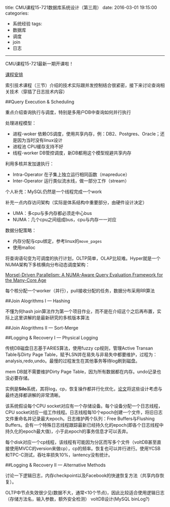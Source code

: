 title: CMU课程15-721数据库系统设计（第三周）
date: 2016-03-01 19:15:00
categories:
- 系统经验
tags:
- 数据库
- 调度
- join
- 日志
---
CMU课程15-721最新一期开课啦！

[课程安排](http://15721.courses.cs.cmu.edu/spring2016/schedule.html)

索引技术课程（三节）介绍的技术实际跟并发控制结合很紧密，接下来讨论查询相关技术（穿插了日志技术内容）

##Query Execution & Scheduling

重点介绍查询执行与调度，特别是多用户DB中查询如何并行执行

处理进程模型：

- 进程-woker 依赖OS调度，使用共享内存，例：DB2、Postgres、Oracle；还是因为当时没有linux设计
- 进程池 CPU缓存支持不好
- 线程-worker DB管控调度，新DB都用这个模型规避共享内存

利用多核并发加速执行：

- Intra-Operator 在子集上独立运行相同函数（mapreduce）
- Inter-Operator 运行类似流水线，做一部分工作（stream）

个人补充：MySQL仍然是一个线程完成一个work

补充一点内存访问架构（实际是体系结构中重要部分，由硬件设计决定）

- UMA：多cpu与多内存都必须走中心bus
- NUMA：几个cpu之间组成bus，cpu与内存一一对应

数据分配策略：

- 内存分配与cpu绑定，参考linux的`move_pages`
- 使用malloc

将查询语句变为可调度的执行计划，OLTP简单，OLAP比较难。Hyper就是一个NUMA架构下多核横向分布动态调度架构：

[Morsel-Driven Parallelism: A NUMA-Aware Query Evaluation Framework for the Many-Core Age](http://15721.courses.cs.cmu.edu/spring2016/papers/p743-leis.pdf)

每个核分配一个worker（并行），pull接收分配的任务，数据分布采用RR算法

##Join Alogrithms I — Hashing

不懂为何hash join算法作为第一个项目作业，而不是在介绍这个之后再布置，实际上这里讲解的是最新研究的多核版本算法

##Join Alogrithms II — Sort-Merge



##Logging & Recovery I — Physical Logging

传统DB磁盘日志基于ARIES算法，使用fuzzy cp规则，管理Active Transan Table与Dirty Page Table，赋予LSN并在易失与非易失中都要维护，过程为：analysis,redo,undo。最慢的过程发生在其他事务等待log刷到磁盘。

mem DB就不需要维护Dirty Page Table，因为所有数据都在内存。undo记录也没必要存储。

实例是**Silo**系统，其将log，cp，恢复操作都并行化优化，[论文](http://15721.courses.cs.cmu.edu/spring2016/papers/zheng-osdi14.pdf)将这些设计考虑与最终选择都讲解的非常清晰。

该系统假设每个CPU socket对应有一个存储设备。每个设备分配一个日志线程，CPU socket对应一组工作线程。日志线程每10个epoch创建一个文件，将旧日志文件重命名并记录最大epoch。日志维护两个队列：Free Buffers与Flushing Buffers。会有一个特殊日志线程跟踪最新已经持久化的epoch(即各个日志线程中持久化的epoch最大值)，小于此epoch的事务信息才可以丢弃。

每个disk对应一个cp线程，该线程有可能因为分区而写多个文件（voltDB甚至直接使用MVCC的version来做cp），cp的频率。恢复也可以并行进行。使用YCSB和TPC-C测试，吞吐率损失10%，lantency没有统计。

##Logging & Recovery II — Alternative Methods

讨论一下逻辑日志，内存checkpoint以及Facebook的快速恢复方法（共享内存恢复）。

OLTP中节点失效很少见(数据不大，通常<10个节点)，因此比较适合使用逻辑日志（存储方法名，输入参数，额外安全检测）
voltDB设计(MySQL binLog?)



